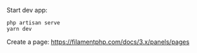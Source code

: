Start dev app:
    
    php artisan serve
    yarn dev

Create a page: https://filamentphp.com/docs/3.x/panels/pages
